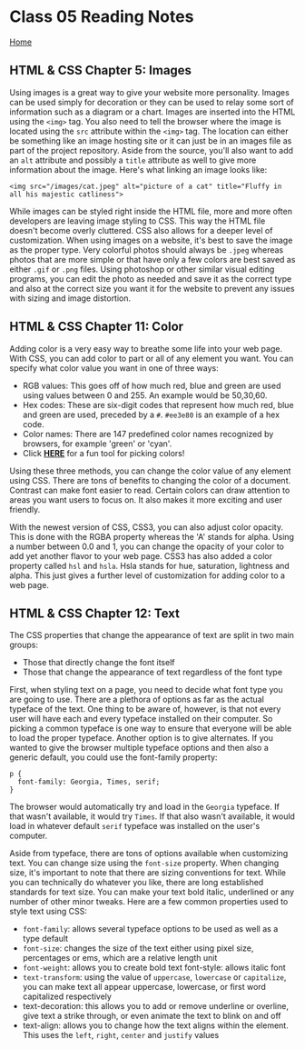 # Class 05 Reading Notes

[Home](https://penjoe.github.io/reading-notes/)

## HTML & CSS Chapter 5: Images

Using images is a great way to give your website more personality. Images can be used simply for decoration or they can be used to relay some sort of information such as a diagram or a chart. Images are inserted into the HTML using the `<img>` tag. You also need to tell the browser where the image is located using the `src` attribute within the `<img>` tag. The location can either be something like an image hosting site or it can just be in an images file as part of the project repository. Aside from the source, you'll also want to add an `alt` attribute and possibly a `title` attribute as well to give more information about the image. Here's what linking an image looks like:
```
<img src="/images/cat.jpeg" alt="picture of a cat" title="Fluffy in all his majestic catliness">
```

While images can be styled right inside the HTML file, more and more often developers are leaving image styling to CSS. This way the HTML file doesn't become overly cluttered. CSS also allows for a deeper level of customization. When using images on a website, it's best to save the image as the proper type. Very colorful photos should always be `.jpeg` whereas photos that are more simple or that have only a few colors are best saved as either `.gif` or `.png` files. Using photoshop or other similar visual editing programs, you can edit the photo as needed and save it as the correct type and also at the correct size you want it for the website to prevent any issues with sizing and image distortion.

## HTML & CSS Chapter 11: Color

Adding color is a very easy way to breathe some life into your web page. With CSS, you can add color to part or all of any element you want. You can specify what color value you want in one of three ways:
* RGB values: This goes off of how much red, blue and green are used using values between 0 and 255. An example would be 50,30,60. 
* Hex codes: These are six-digit codes that represent how much red, blue and green are used, preceded by a `#`. `#ee3e80` is an example of a hex code. 
* Color names: There are 147 predefined color names recognized by browsers, for example 'green' or 'cyan'.
* Click [**HERE**](https://color.adobe.com/create) for a fun tool for picking colors!

Using these three methods, you can change the color value of any element using CSS. There are tons of benefits to changing the color of a document. Contrast can make font easier to read. Certain colors can draw attention to areas you want users to focus on. It also makes it more exciting and user friendly.

With the newest version of CSS, CSS3, you can also adjust color opacity. This is done with the RGBA property whereas the 'A' stands for alpha. Using a number between 0.0 and 1, you can change the opacity of your color to add yet another flavor to your web page. CSS3 has also added a color property called `hsl` and `hsla`. Hsla stands for hue, saturation, lightness and alpha. This just gives a further level of customization for adding color to a web page.

## HTML & CSS Chapter 12: Text

The CSS properties that change the appearance of text are split in two main groups:
* Those that directly change the font itself
* Those that change the appearance of text regardless of the font type 

First, when styling text on a page, you need to decide what font type you are going to use. There are a plethora of options as far as the actual typeface of the text. One thing to be aware of, however, is that not every user will have each and every typeface installed on their computer. So picking a common typeface is one way to ensure that everyone will be able to load the proper typeface. Another option is to give alternates. If you wanted to give the browser multiple typeface options and then also a generic default, you could use the font-family property:
```
p {
  font-family: Georgia, Times, serif;
}
```
The browser would automatically try and load in the `Georgia` typeface. If that wasn't available, it would try `Times`. If that also wasn't available, it would load in whatever default `serif` typeface was installed on the user's computer. 

Aside from typeface, there are tons of options available when customizing text. You can change size using the `font-size` property. When changing size, it's important to note that there are sizing conventions for text. While you can technically do whatever you like, there are long established standards for text size. You can make your text bold italic, underlined or any number of other minor tweaks. Here are a few common properties used to style text using CSS:
* `font-family`: allows several typeface options to be used as well as a type default
* `font-size`: changes the size of the text either using pixel size, percentages or ems, which are a relative length unit
* `font-weight`: allows you to create bold text
font-style: allows italic font
* `text-transform`: using the value of `uppercase`, `lowercase` or `capitalize`, you can make text all appear uppercase, lowercase, or first word capitalized respectively
* text-decoration: this allows you to add or remove underline or overline, give text a strike through, or even animate the text to blink on and off
* text-align: allows you to change how the text aligns within the element. This uses the `left`, `right`, `center` and `justify` values